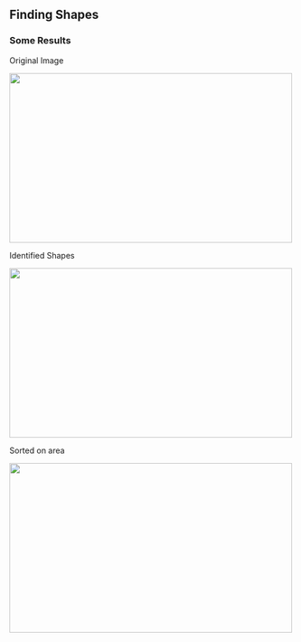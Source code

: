 ## Finding Shapes

### Some Results


Original Image

<img src="https://github.com/pberjon/Computer-Vision/tree/main/FindImagesShapes/images/someshapes.jpg" width="500" height="300" />


Identified Shapes

<img src="https://github.com/pberjon/Computer-Vision/tree/main/FindImagesShapes/Example - findShapes.png" width="500" height="300" />


Sorted on area

<img src="https://github.com/pberjon/Computer-Vision/tree/main/FindImagesShapes/Example - sortOnArea.png" width="500" height="300" />
